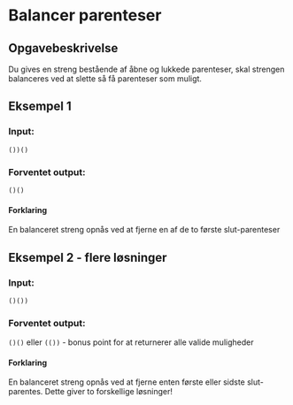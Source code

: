 # Balancer parenteser
## Opgavebeskrivelse
Du gives en streng bestående af åbne og lukkede parenteser, skal strengen balanceres ved at slette så få parenteser som muligt.

## Eksempel 1
### Input:
`())()`

### Forventet output:
`()()`

#### Forklaring
En balanceret streng opnås ved at fjerne en af de to første slut-parenteser

## Eksempel 2 - flere løsninger
### Input:
`()())`

### Forventet output:
`()()` eller `(())` - bonus point for at returnerer alle valide muligheder

#### Forklaring
En balanceret streng opnås ved at fjerne enten første eller sidste slut-parentes. Dette giver to forskellige løsninger!
